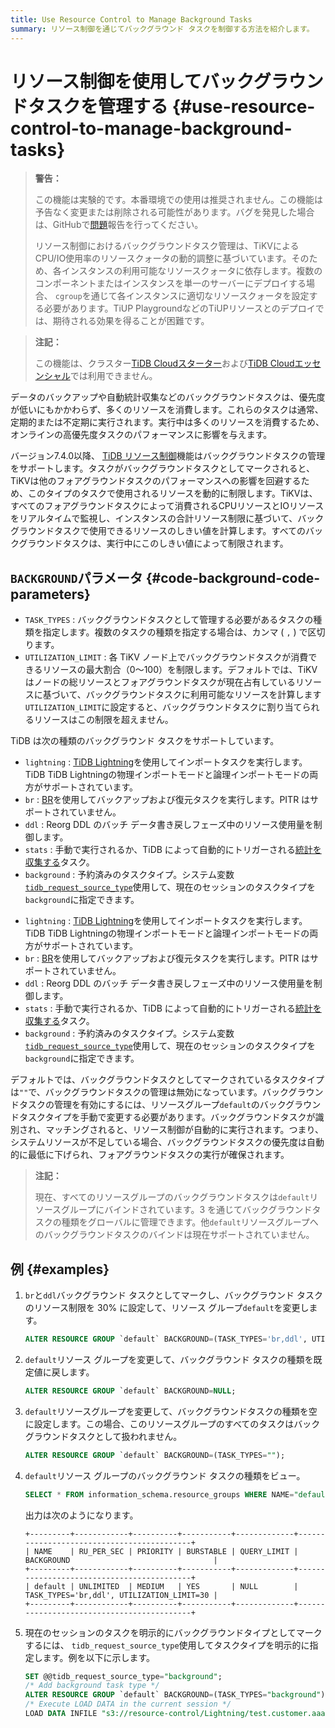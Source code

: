 ```yaml
---
title: Use Resource Control to Manage Background Tasks
summary: リソース制御を通じてバックグラウンド タスクを制御する方法を紹介します。
---
```


# リソース制御を使用してバックグラウンドタスクを管理する {#use-resource-control-to-manage-background-tasks}

> **警告：**
>
> この機能は実験的です。本番環境での使用は推奨されません。この機能は予告なく変更または削除される可能性があります。バグを発見した場合は、GitHubで[問題](https://docs.pingcap.com/tidb/stable/support)報告を行ってください。
>
> リソース制御におけるバックグラウンドタスク管理は、TiKVによるCPU/IO使用率のリソースクォータの動的調整に基づいています。そのため、各インスタンスの利用可能なリソースクォータに依存します。複数のコンポーネントまたはインスタンスを単一のサーバーにデプロイする場合、 `cgroup`を通じて各インスタンスに適切なリソースクォータを設定する必要があります。TiUP PlaygroundなどのTiUPリソースとのデプロイでは、期待される効果を得ることが困難です。

> **注記：**
>
> この機能は、クラスター[TiDB Cloudスターター](https://docs.pingcap.com/tidbcloud/select-cluster-tier#tidb-cloud-serverless)および[TiDB Cloudエッセンシャル](https://docs.pingcap.com/tidbcloud/select-cluster-tier#essential)では利用できません。

データのバックアップや自動統計収集などのバックグラウンドタスクは、優先度が低いにもかかわらず、多くのリソースを消費します。これらのタスクは通常、定期的または不定期に実行されます。実行中は多くのリソースを消費するため、オンラインの高優先度タスクのパフォーマンスに影響を与えます。

バージョン7.4.0以降、 [TiDB リソース制御](/tidb-resource-control-ru-groups.md)機能はバックグラウンドタスクの管理をサポートします。タスクがバックグラウンドタスクとしてマークされると、TiKVは他のフォアグラウンドタスクのパフォーマンスへの影響を回避するため、このタイプのタスクで使用されるリソースを動的に制限します。TiKVは、すべてのフォアグラウンドタスクによって消費されるCPUリソースとIOリソースをリアルタイムで監視し、インスタンスの合計リソース制限に基づいて、バックグラウンドタスクで使用できるリソースのしきい値を計算します。すべてのバックグラウンドタスクは、実行中にこのしきい値によって制限されます。

## <code>BACKGROUND</code>パラメータ {#code-background-code-parameters}

-   `TASK_TYPES` : バックグラウンドタスクとして管理する必要があるタスクの種類を指定します。複数のタスクの種類を指定する場合は、カンマ ( `,` ) で区切ります。
-   `UTILIZATION_LIMIT` : 各 TiKV ノード上でバックグラウンドタスクが消費できるリソースの最大割合（0～100）を制限します。デフォルトでは、TiKV はノードの総リソースとフォアグラウンドタスクが現在占有しているリソースに基づいて、バックグラウンドタスクに利用可能なリソースを計算します`UTILIZATION_LIMIT`に設定すると、バックグラウンドタスクに割り当てられるリソースはこの制限を超えません。

TiDB は次の種類のバックグラウンド タスクをサポートしています。

<CustomContent platform="tidb">

-   `lightning` : [TiDB Lightning](/tidb-lightning/tidb-lightning-overview.md)を使用してインポートタスクを実行します。TiDB TiDB Lightningの物理インポートモードと論理インポートモードの両方がサポートされています。
-   `br` : [BR](/br/backup-and-restore-overview.md)を使用してバックアップおよび復元タスクを実行します。PITR はサポートされていません。
-   `ddl` : Reorg DDL のバッチ データ書き戻しフェーズ中のリソース使用量を制御します。
-   `stats` : 手動で実行されるか、TiDB によって自動的にトリガーされる[統計を収集する](/statistics.md#collect-statistics)タスク。
-   `background` : 予約済みのタスクタイプ。システム変数[`tidb_request_source_type`](/system-variables.md#tidb_request_source_type-new-in-v740)使用して、現在のセッションのタスクタイプを`background`に指定できます。

</CustomContent>

<CustomContent platform="tidb-cloud">

-   `lightning` : [TiDB Lightning](https://docs.pingcap.com/tidb/stable/tidb-lightning-overview)を使用してインポートタスクを実行します。TiDB TiDB Lightningの物理インポートモードと論理インポートモードの両方がサポートされています。
-   `br` : [BR](https://docs.pingcap.com/tidb/stable/backup-and-restore-overview)を使用してバックアップおよび復元タスクを実行します。PITR はサポートされていません。
-   `ddl` : Reorg DDL のバッチ データ書き戻しフェーズ中のリソース使用量を制御します。
-   `stats` : 手動で実行されるか、TiDB によって自動的にトリガーされる[統計を収集する](/statistics.md#collect-statistics)タスク。
-   `background` : 予約済みのタスクタイプ。システム変数[`tidb_request_source_type`](/system-variables.md#tidb_request_source_type-new-in-v740)使用して、現在のセッションのタスクタイプを`background`に指定できます。

</CustomContent>

デフォルトでは、バックグラウンドタスクとしてマークされているタスクタイプは`""`で、バックグラウンドタスクの管理は無効になっています。バックグラウンドタスクの管理を有効にするには、リソースグループ`default`のバックグラウンドタスクタイプを手動で変更する必要があります。バックグラウンドタスクが識別され、マッチングされると、リソース制御が自動的に実行されます。つまり、システムリソースが不足している場合、バックグラウンドタスクの優先度は自動的に最低に下げられ、フォアグラウンドタスクの実行が確保されます。

> **注記：**
>
> 現在、すべてのリソースグループのバックグラウンドタスクは`default`リソースグループにバインドされています。3 を通じてバックグラウンドタスクの種類をグローバルに管理できます。他`default`リソースグループへのバックグラウンドタスクのバインドは現在サポートされていません。

## 例 {#examples}

1.  `br`と`ddl`バックグラウンド タスクとしてマークし、バックグラウンド タスクのリソース制限を 30% に設定して、リソース グループ`default`を変更します。

    ```sql
    ALTER RESOURCE GROUP `default` BACKGROUND=(TASK_TYPES='br,ddl', UTILIZATION_LIMIT=30);
    ```

2.  `default`リソース グループを変更して、バックグラウンド タスクの種類を既定値に戻します。

    ```sql
    ALTER RESOURCE GROUP `default` BACKGROUND=NULL;
    ```

3.  `default`リソースグループを変更して、バックグラウンドタスクの種類を空に設定します。この場合、このリソースグループのすべてのタスクはバックグラウンドタスクとして扱われません。

    ```sql
    ALTER RESOURCE GROUP `default` BACKGROUND=(TASK_TYPES="");
    ```

4.  `default`リソース グループのバックグラウンド タスクの種類をビュー。

    ```sql
    SELECT * FROM information_schema.resource_groups WHERE NAME="default";
    ```

    出力は次のようになります。

        +---------+------------+----------+-----------+-------------+-------------------------------------------+
        | NAME    | RU_PER_SEC | PRIORITY | BURSTABLE | QUERY_LIMIT | BACKGROUND                                |
        +---------+------------+----------+-----------+-------------+-------------------------------------------+
        | default | UNLIMITED  | MEDIUM   | YES       | NULL        | TASK_TYPES='br,ddl', UTILIZATION_LIMIT=30 |
        +---------+------------+----------+-----------+-------------+-------------------------------------------+

5.  現在のセッションのタスクを明示的にバックグラウンドタイプとしてマークするには、 `tidb_request_source_type`使用してタスクタイプを明示的に指定します。例を以下に示します。

    ```sql
    SET @@tidb_request_source_type="background";
    /* Add background task type */
    ALTER RESOURCE GROUP `default` BACKGROUND=(TASK_TYPES="background");
    /* Execute LOAD DATA in the current session */
    LOAD DATA INFILE "s3://resource-control/Lightning/test.customer.aaaa.csv"
    ```

